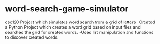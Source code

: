 # word-search-game-simulator
csc120 Project which simulates word search from a grid of letters
-Created a Python Project which creates a word grid based on input files and searches the grid for created words.
-Uses list manipulation and functions to discover created words.
